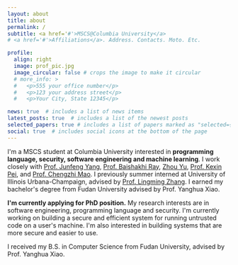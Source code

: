 ```yaml
---
layout: about
title: about
permalink: /
subtitle: <a href='#'>MSCS@Columbia University</a>
# <a href='#'>Affiliations</a>. Address. Contacts. Moto. Etc.

profile:
  align: right
  image: prof_pic.jpg
  image_circular: false # crops the image to make it circular
  # more_info: >
  #   <p>555 your office number</p>
  #   <p>123 your address street</p>
  #   <p>Your City, State 12345</p>

news: true  # includes a list of news items
latest_posts: true  # includes a list of the newest posts
selected_papers: true # includes a list of papers marked as "selected={true}"
social: true  # includes social icons at the bottom of the page
---
```


I'm a MSCS student at Columbia University interested in **programming language, security, software engineering and machine learning**. I work closely with [Prof. Junfeng Yang](http://www.cs.columbia.edu/~junfeng/), [Prof. Baishakhi Ray](https://www.rayb.info/), [Zhou Yu](https://www.cs.columbia.edu/~zhouyu/), [Prof. Kexin Pei](https://sites.google.com/site/kexinpeisite/), and [Prof. Chengzhi Mao](https://www.cs.columbia.edu/~mcz/). I previously summer interned at University of Illinois Urbana-Champaign, advised by [Prof. Lingming Zhang](https://lingming.cs.illinois.edu/). I earned my bachelor's degree from Fudan University advised by Prof. Yanghua Xiao.

**I'm currently applying for PhD position.** My research interests are in software engineering, programming language and security. I'm currently working on building a secure and efficient system for running untrusted code on a user's machine. I'm also interested in building systems that are more secure and easier to use.

I received my B.S. in Computer Science from Fudan University, advised by Prof. Yanghua Xiao.

<!-- Write your biography here. Tell the world about yourself. Link to your favorite [subreddit](http://reddit.com). You can put a picture in, too. The code is already in, just name your picture `prof_pic.jpg` and put it in the `img/` folder.

Put your address / P.O. box / other info right below your picture. You can also disable any of these elements by editing `profile` property of the YAML header of your `_pages/about.md`. Edit `_bibliography/papers.bib` and Jekyll will render your [publications page](/al-folio/publications/) automatically.

Link to your social media connections, too. This theme is set up to use [Font Awesome icons](https://fontawesome.com/) and [Academicons](https://jpswalsh.github.io/academicons/), like the ones below. Add your Facebook, Twitter, LinkedIn, Google Scholar, or just disable all of them. -->